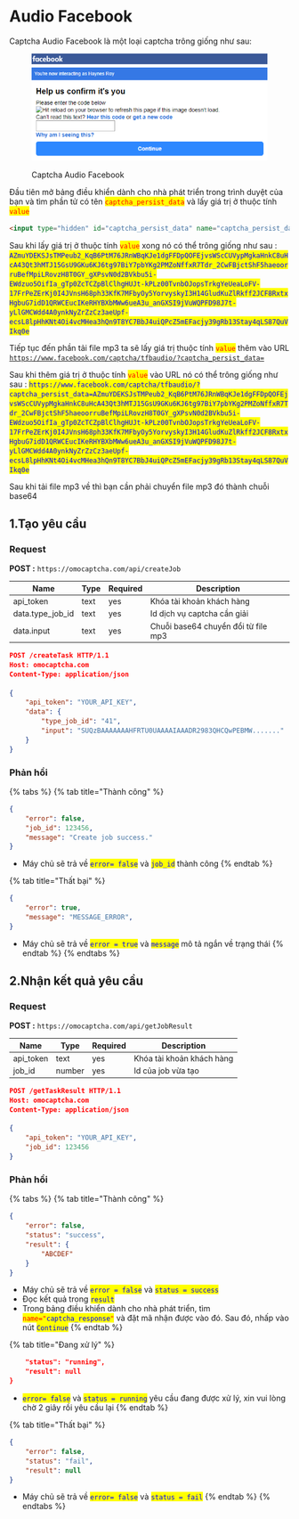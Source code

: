 # Audio Facebook

Captcha Audio Facebook là một loại captcha trông giống như sau:

<figure><img src=".gitbook/assets/image (3).png" alt=""><figcaption><p>Captcha Audio Facebook</p></figcaption></figure>

Đầu tiên mở bảng điều khiển dành cho nhà phát triển trong trình duyệt của bạn và tìm phần tử có tên <mark style="color:red;">`captcha_persist_data`</mark> và lấy giá trị ở thuộc tính <mark style="color:red;">`value`</mark>

```html
<input type="hidden" id="captcha_persist_data" name="captcha_persist_data" value="AZmuYDEKSJsTMPeub2_KqB6PtM76JRnWBqKJe1dgFFDpQOFEjvsWScCUVypMgkaHnkC8uHcA43Qt3hMTJ15GsU9GKu6KJ6tg97BiY7pbYKg2PMZoNffxR7Tdr_2CwFBjctShF5haeoorruBefMpiLRovzH8T0GY_gXPsvN0d2BVkbu5i-EWdzuo5OifIa_gTp0ZcTCZpBlClhgHUJt-kPLz00TvnbOJopsTrkgYeUeaLoFV-17FrPeZErKj0I4JVnsH68ph33KfK7MFbyOy5YorvyskyI3H14GludKuZlRkff2JCF8RxtxHgbuG7idD1QRWCEucIKeRHYBXbMWw6ueA3u_anGXSI9jVuWQPFD98J7t-yLlGMCWdd4A0ynkNyZrZzCz3aeUpf-ecsL8lpHhKNt4Oi4vcMHea3hQn9T8YC7BbJ4uiQPcZ5mEFacjy39gRb13Stay4qLS87QuVIkq0e">
```

Sau khi lấy giá trị ở thuộc tính <mark style="color:red;">`value`</mark> xong nó có thể trông giống như sau : <mark style="color:blue;">`AZmuYDEKSJsTMPeub2_KqB6PtM76JRnWBqKJe1dgFFDpQOFEjvsWScCUVypMgkaHnkC8uHcA43Qt3hMTJ15GsU9GKu6KJ6tg97BiY7pbYKg2PMZoNffxR7Tdr_2CwFBjctShF5haeoorruBefMpiLRovzH8T0GY_gXPsvN0d2BVkbu5i-EWdzuo5OifIa_gTp0ZcTCZpBlClhgHUJt-kPLz00TvnbOJopsTrkgYeUeaLoFV-17FrPeZErKj0I4JVnsH68ph33KfK7MFbyOy5YorvyskyI3H14GludKuZlRkff2JCF8RxtxHgbuG7idD1QRWCEucIKeRHYBXbMWw6ueA3u_anGXSI9jVuWQPFD98J7t-yLlGMCWdd4A0ynkNyZrZzCz3aeUpf-ecsL8lpHhKNt4Oi4vcMHea3hQn9T8YC7BbJ4uiQPcZ5mEFacjy39gRb13Stay4qLS87QuVIkq0e`</mark>

Tiếp tục đến phần tải file mp3 ta sẽ lấy giá trị thuộc tính  <mark style="color:red;">`value`</mark> thêm vào URL [`https://www.facebook.com/captcha/tfbaudio/?captcha_persist_data=`](https://www.facebook.com/captcha/tfbaudio/?captcha\_persist\_data=)

Sau khi thêm giá trị ở thuộc tính <mark style="color:red;">`value`</mark> vào URL nó có thể trông giống như sau : <mark style="color:blue;">`https://www.facebook.com/captcha/tfbaudio/?captcha_persist_data=AZmuYDEKSJsTMPeub2_KqB6PtM76JRnWBqKJe1dgFFDpQOFEjvsWScCUVypMgkaHnkC8uHcA43Qt3hMTJ15GsU9GKu6KJ6tg97BiY7pbYKg2PMZoNffxR7Tdr_2CwFBjctShF5haeoorruBefMpiLRovzH8T0GY_gXPsvN0d2BVkbu5i-EWdzuo5OifIa_gTp0ZcTCZpBlClhgHUJt-kPLz00TvnbOJopsTrkgYeUeaLoFV-17FrPeZErKj0I4JVnsH68ph33KfK7MFbyOy5YorvyskyI3H14GludKuZlRkff2JCF8RxtxHgbuG7idD1QRWCEucIKeRHYBXbMWw6ueA3u_anGXSI9jVuWQPFD98J7t-yLlGMCWdd4A0ynkNyZrZzCz3aeUpf-ecsL8lpHhKNt4Oi4vcMHea3hQn9T8YC7BbJ4uiQPcZ5mEFacjy39gRb13Stay4qLS87QuVIkq0e`</mark>

Sau khi tải file mp3 về thì bạn cần phải chuyển file mp3 đó thành chuỗi base64

## 1.Tạo yêu cầu

### Request

**POST :** `https://omocaptcha.com/api/createJob`

| Name               | Type | Required | Description                         |
| ------------------ | ---- | -------- | ----------------------------------- |
| api\_token         | text | yes      | Khóa tài khoản khách hàng           |
| data.type\_job\_id | text | yes      | Id dịch vụ captcha cần giải         |
| data.input         | text | yes      | Chuỗi base64 chuyển đổi từ file mp3 |

```json
POST /createTask HTTP/1.1
Host: omocaptcha.com
Content-Type: application/json

{
	"api_token": "YOUR_API_KEY",
	"data": {
		"type_job_id": "41",
		"input": "SUQzBAAAAAAAHFRTU0UAAAAIAAADR2983QHCQwPEBMW......."
	}
}
```

### Phản hồi

{% tabs %}
{% tab title="Thành công" %}
```json
{
	"error": false,
	"job_id": 123456,
	"message": "Create job success."
}
```

* Máy chủ sẽ trả về <mark style="color:blue;">`error= false`</mark> và <mark style="color:blue;">`job_id`</mark> <mark style="color:blue;"></mark><mark style="color:blue;"></mark> thành công
{% endtab %}

{% tab title="Thất bại" %}
```json
{
	"error": true,
	"message": "MESSAGE_ERROR",
}
```

* Máy chủ sẽ trả về <mark style="color:blue;">`error = true`</mark> và <mark style="color:blue;">`message`</mark> mô tả ngắn về trạng thái
{% endtab %}
{% endtabs %}

## 2.Nhận kết quả yêu cầu

### Request

**POST :** `https://omocaptcha.com/api/getJobResult`

| Name       | Type   |  Required | Description               |
| ---------- | ------ | --------- | ------------------------- |
| api\_token | text   | yes       | Khóa tài khoản khách hàng |
| job\_id    | number | yes       | Id của job vừa tạo        |

```json
POST /getTaskResult HTTP/1.1
Host: omocaptcha.com
Content-Type: application/json

{
	"api_token": "YOUR_API_KEY",
	"job_id": 123456
}
```

### Phản hồi

{% tabs %}
{% tab title="Thành công" %}
```json
{
	"error": false,
	"status": "success",
	"result": {
		"ABCDEF"
	}
}
```

* Máy chủ sẽ trả về <mark style="color:blue;">`error = false`</mark> và <mark style="color:blue;">`status = success`</mark>
* Đọc kết quả trong <mark style="color:blue;">`result`</mark>
* Trong bảng điều khiển dành cho nhà phát triển, tìm <mark style="color:red;">`name="`</mark><mark style="color:blue;">`captcha_response`</mark><mark style="color:red;">`"`</mark> và đặt mã nhận được vào đó. Sau đó, nhấp vào nút <mark style="color:blue;">`Continue`</mark>
{% endtab %}

{% tab title="Đang xử lý" %}
```json
	"status": "running",
	"result": null
}
```

* <mark style="color:blue;">`error= false`</mark> và <mark style="color:blue;">`status = running`</mark> yêu cầu đang được xử lý, xin vui lòng chờ 2 giây rồi yêu cầu lại
{% endtab %}

{% tab title="Thất bại" %}
```json
{
	"error": false,
	"status": "fail",
	"result": null
}
```

* Máy chủ sẽ trả về <mark style="color:blue;"></mark> <mark style="color:blue;"></mark><mark style="color:blue;">`error= false`</mark> và <mark style="color:blue;">`status = fail`</mark>
{% endtab %}
{% endtabs %}
